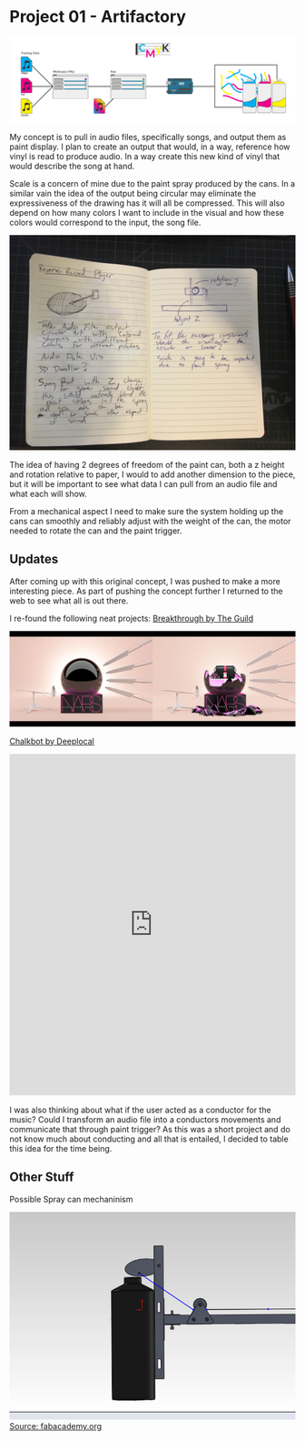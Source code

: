 # Project 01 - Artifactory

![System Diagram](systemDiagram.png)

My concept is to pull in audio files, specifically songs, and output them as paint display. I plan to create an output that would, in a way, reference how vinyl is read to produce audio. In a way create this new kind of vinyl that would describe the song at hand.

Scale is a concern of mine due to the paint spray produced by the cans. In a similar vain the idea of the output being circular may eliminate the expressiveness of the drawing has it will all be compressed. This will also depend on how many colors I want to include in the visual and how these colors would correspond to the input, the song file.

![Sketch](sketch.jpg)

The idea of having 2 degrees of freedom of the paint can, both a z height and rotation relative to paper, I would to add another dimension to the piece, but it will be important to see what data I can pull from an audio file and what each will show.

From a mechanical aspect I need to make sure the system holding up the cans can smoothly and reliably adjust with the weight of the can, the motor needed to rotate the can and the paint trigger.

## Updates

After coming up with this original concept, I was pushed to make a more interesting piece. As part of pushing the concept further I returned to the web to see what all is out there.

I re-found the following neat projects:
[Breakthrough by The Guild](http://guildisgood.com/project?item_id=76)

![Breakthrough Project](breakthrough.png)

[Chalkbot by Deeplocal](http://www.deeplocal.com/projects/chalkbot.html)

<iframe width="100%" height="600" src="https://www.youtube.com/embed/Eq2dvGwaHzs" frameborder="0" allowfullscreen></iframe>

I was also thinking about what if the user acted as a conductor for the music? Could I transform an audio file into a conductors movements and communicate that through paint trigger? As this was a short project and do not know much about conducting and all that is entailed, I decided to table this idea for the time being.

## Other Stuff

Possible Spray can mechaninism

![Paint Can Mechaninism](triggermechanism.jpg)
[Source: fabacademy.org](http://fabacademy.org/archives/2013/students/anderson.douglas/week%2016%20-%20applications.html)
